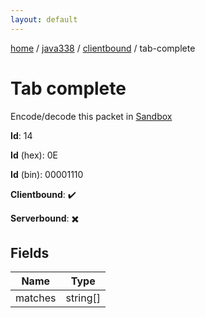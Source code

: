 ```yaml
---
layout: default
---
```


[home](/)  /  [java338](/protocol/java338)  /  [clientbound](/protocol/java338/clientbound)  /  tab-complete

# Tab complete

Encode/decode this packet in [Sandbox](../../../sandbox/java338#clientbound.tab_complete)

**Id**: 14

**Id** (hex): 0E

**Id** (bin): 00001110

**Clientbound**: ✔️

**Serverbound**: ✖️

## Fields

Name | Type
---|---
matches | string[]
